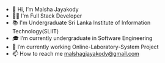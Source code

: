 - 👋 Hi, I’m Malsha Jayakody
- 👩‍🎓 I'm Full Stack Developer
- 📚 I'm Undergraduate Sri Lanka Institute of Information Technology(SLIIT)
- 🎓 I’m currently undergraduate in Software Engineering
- 🌱 I’m currently working Online-Laboratory-System Project
- 📫 How to reach me malshagjayakody@gmail.com
